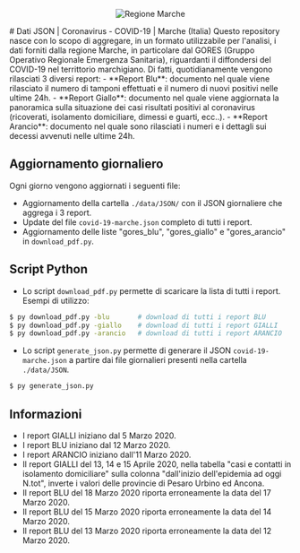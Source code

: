 <p align="center">
  <img src="http://www.regione.marche.it/Portals/0/Images/LogoSmall.png" alt="Regione Marche"/>
</p>
# Dati JSON | Coronavirus - COVID-19 | Marche (Italia)
Questo repository nasce con lo scopo di aggregare, in un formato utilizzabile per l'analisi, i dati forniti dalla regione Marche, in particolare dal GORES (Gruppo Operativo Regionale Emergenza Sanitaria), riguardanti il diffondersi del COVID-19 nel territtorio marchigiano.
Di fatti, quotidianamente vengono rilasciati 3 diversi report:
- **Report Blu**: documento nel quale viene rilasciato il numero di tamponi effettuati e il numero di nuovi positivi nelle ultime 24h.
- **Report Giallo**: documento nel quale viene aggiornata la panoramica sulla situazione dei casi risultati positivi al coronavirus (ricoverati, isolamento domiciliare, dimessi e guarti, ecc..).
- **Report Arancio**: documento nel quale sono rilasciati i numeri e i dettagli sui decessi avvenuti nelle ultime 24h.

## Aggiornamento giornaliero
Ogni giorno vengono aggiornati i seguenti file:
- Aggiornamento della cartella `./data/JSON/` con il JSON giornaliere che aggrega i 3 report.
- Update del file `covid-19-marche.json` completo di tutti i report.
- Aggiornamento delle liste "gores_blu", "gores_giallo" e "gores_arancio" in `download_pdf.py`.

## Script Python
- Lo script `download_pdf.py` permette di scaricare la lista di tutti i report. Esempi di utilizzo:
```bash
$ py download_pdf.py -blu       # download di tutti i report BLU
$ py download_pdf.py -giallo    # download di tutti i report GIALLI
$ py download_pdf.py -arancio   # download di tutti i report ARANCIO
```
- Lo script `generate_json.py` permette di generare il JSON `covid-19-marche.json` a partire dai file giornalieri presenti nella cartella `./data/JSON`.
```bash
$ py generate_json.py
```

## Informazioni
- I report GIALLI iniziano dal 5 Marzo 2020.
- I report BLU iniziano dal 12 Marzo 2020.
- I report ARANCIO iniziano dall'11 Marzo 2020.
- Il report GIALLI del 13, 14 e 15 Aprile 2020, nella tabella "casi e contatti in isolamento domiciliare" sulla colonna "dall'inizio dell'epidemia ad oggi N.tot", inverte i valori delle provincie di Pesaro Urbino ed Ancona.
- Il report BLU del 18 Marzo 2020 riporta erroneamente la data del 17 Marzo 2020.
- Il report BLU del 15 Marzo 2020 riporta erroneamente la data del 14 Marzo 2020.
- Il report BLU del 13 Marzo 2020 riporta erroneamente la data del 12 Marzo 2020.